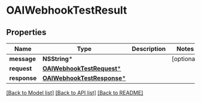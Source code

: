 # OAIWebhookTestResult

## Properties
Name | Type | Description | Notes
------------ | ------------- | ------------- | -------------
**message** | **NSString*** |  | [optional] 
**request** | [**OAIWebhookTestRequest***](OAIWebhookTestRequest.md) |  | 
**response** | [**OAIWebhookTestResponse***](OAIWebhookTestResponse.md) |  | 

[[Back to Model list]](../README.md#documentation-for-models) [[Back to API list]](../README.md#documentation-for-api-endpoints) [[Back to README]](../README.md)


